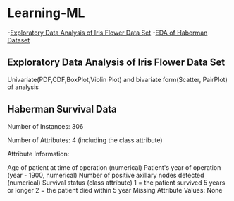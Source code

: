 # Learning-ML

-[Exploratory Data Analysis of Iris Flower Data Set](#heading)
-[EDA of Haberman Dataset](#heading-1)





<!-- toc -->

## Exploratory Data Analysis of Iris Flower Data Set
Univariate(PDF,CDF,BoxPlot,Violin Plot) and bivariate form(Scatter, PairPlot) of analysis

## Haberman Survival Data

Number of Instances: 306

Number of Attributes: 4 (including the class attribute)

Attribute Information:

Age of patient at time of operation (numerical)
Patient's year of operation (year - 1900, numerical)
Number of positive axillary nodes detected (numerical)
Survival status (class attribute)
1 = the patient survived 5 years or longer
2 = the patient died within 5 year
Missing Attribute Values: None
